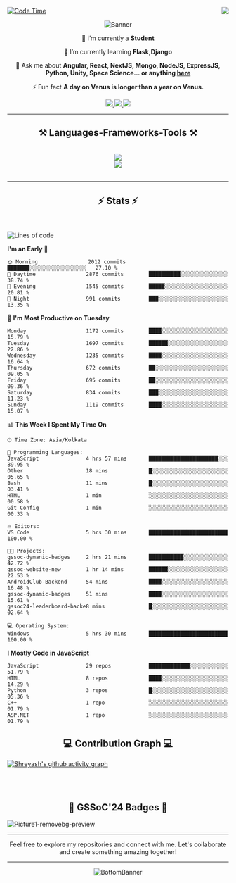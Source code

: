 <div>
 
<img align="right" src="https://visitor-badge.laobi.icu/badge?page_id=shreyash3087.shreyash3087" />

 [![Code Time](https://wakatime.com/badge/user/cd5f70df-e644-46f4-a03b-e1ce78615131.svg)](https://wakatime.com/@cd5f70df-e644-46f4-a03b-e1ce78615131)
 
</div>


<div align="center">
 
![Banner](https://github.com/user-attachments/assets/fe33d289-b057-4d85-ad76-3103802aa9e1)

</div>


<div align="center">
 
 🔭 I’m currently a **Student** 
 
 🌱 I’m currently learning **Flask,Django**

💬 Ask me about **Angular, React, NextJS, Mongo, NodeJS, ExpressJS, Python, Unity, Space Science... or anything [here](https://github.com/shreyash3087/shreyash3087/issues)**

⚡ Fun fact **A day on Venus is longer than a year on Venus.**

</div>
 
<div align="center"> 
  <a href="mailto:shreyash3087@gmail.com">
    <img src="https://img.shields.io/badge/Gmail-333333?style=for-the-badge&logo=gmail&logoColor=red" />
  </a>
  <a href="https://www.linkedin.com/in/shreyash-srivastava-1a1161280" target="_blank">
    <img src="https://img.shields.io/badge/LinkedIn-0077B5?style=for-the-badge&logo=linkedin&logoColor=white" target="_blank" />
  </a>
  <a href="https://github.com/shreyash3087" target="_blank">
     <img src="https://img.shields.io/badge/Github-FF5722?style=for-the-badge&logo=github&logoColor=white" target="_blank" />
  </a>
</div>
<hr/>
 
<h2 align="center">⚒️ Languages-Frameworks-Tools ⚒️</h2>
<br/>
<div align="center">
    <img src="https://skillicons.dev/icons?i=react,bootstrap,html,css,vscode,github,figma,cpp,vercel,netlify" /><br>
    <img src="https://skillicons.dev/icons?i=tailwind,git,nodejs,python,javascript,typescript,express,firebase,mongodb,nextjs,unity,azure,blender" /><br>
</div>

<br/>
<hr/>

<h2 align="center">⚡ Stats ⚡</h2>

<br>
<div>
 
 
<!--START_SECTION:waka-->
![Lines of code](https://img.shields.io/badge/From%20Hello%20World%20I%27ve%20Written-4.7%20million%20lines%20of%20code-blue)

**I'm an Early 🐤** 

```text
🌞 Morning                2012 commits        ███████░░░░░░░░░░░░░░░░░░   27.10 % 
🌆 Daytime                2876 commits        ██████████░░░░░░░░░░░░░░░   38.74 % 
🌃 Evening                1545 commits        █████░░░░░░░░░░░░░░░░░░░░   20.81 % 
🌙 Night                  991 commits         ███░░░░░░░░░░░░░░░░░░░░░░   13.35 % 
```
📅 **I'm Most Productive on Tuesday** 

```text
Monday                   1172 commits        ████░░░░░░░░░░░░░░░░░░░░░   15.79 % 
Tuesday                  1697 commits        ██████░░░░░░░░░░░░░░░░░░░   22.86 % 
Wednesday                1235 commits        ████░░░░░░░░░░░░░░░░░░░░░   16.64 % 
Thursday                 672 commits         ██░░░░░░░░░░░░░░░░░░░░░░░   09.05 % 
Friday                   695 commits         ██░░░░░░░░░░░░░░░░░░░░░░░   09.36 % 
Saturday                 834 commits         ███░░░░░░░░░░░░░░░░░░░░░░   11.23 % 
Sunday                   1119 commits        ████░░░░░░░░░░░░░░░░░░░░░   15.07 % 
```


📊 **This Week I Spent My Time On** 

```text
🕑︎ Time Zone: Asia/Kolkata

💬 Programming Languages: 
JavaScript               4 hrs 57 mins       ██████████████████████░░░   89.95 % 
Other                    18 mins             █░░░░░░░░░░░░░░░░░░░░░░░░   05.65 % 
Bash                     11 mins             █░░░░░░░░░░░░░░░░░░░░░░░░   03.41 % 
HTML                     1 min               ░░░░░░░░░░░░░░░░░░░░░░░░░   00.58 % 
Git Config               1 min               ░░░░░░░░░░░░░░░░░░░░░░░░░   00.33 % 

🔥 Editors: 
VS Code                  5 hrs 30 mins       █████████████████████████   100.00 % 

🐱‍💻 Projects: 
gssoc-dymanic-badges     2 hrs 21 mins       ███████████░░░░░░░░░░░░░░   42.72 % 
gssoc-website-new        1 hr 14 mins        ██████░░░░░░░░░░░░░░░░░░░   22.53 % 
AndroidClub-Backend      54 mins             ████░░░░░░░░░░░░░░░░░░░░░   16.48 % 
gssoc-dynamic-badges     51 mins             ████░░░░░░░░░░░░░░░░░░░░░   15.61 % 
gssoc24-leaderboard-backe8 mins              █░░░░░░░░░░░░░░░░░░░░░░░░   02.64 % 

💻 Operating System: 
Windows                  5 hrs 30 mins       █████████████████████████   100.00 % 
```

**I Mostly Code in JavaScript** 

```text
JavaScript               29 repos            █████████████░░░░░░░░░░░░   51.79 % 
HTML                     8 repos             ████░░░░░░░░░░░░░░░░░░░░░   14.29 % 
Python                   3 repos             █░░░░░░░░░░░░░░░░░░░░░░░░   05.36 % 
C++                      1 repo              ░░░░░░░░░░░░░░░░░░░░░░░░░   01.79 % 
ASP.NET                  1 repo              ░░░░░░░░░░░░░░░░░░░░░░░░░   01.79 % 
```




<!--END_SECTION:waka-->

</div>

<div>
  <div align="center" ><h2 align="center">💻 Contribution Graph 💻</h2></div>
 
  [![Shreyash's github activity graph](https://github-readme-activity-graph.vercel.app/graph?username=shreyash3087&hide_border=true&theme=github)](https://github.com/ashutosh00710/github-readme-activity-graph)
 
</div>

<br/><br/>

<h2 align="center">🔰 GSSoC'24 Badges 🔰</h2>

![Picture1-removebg-preview](https://github.com/user-attachments/assets/4ece96a5-043a-44df-b51b-40738d3603ff)

<div align="center"> 
  <hr/>
  Feel free to explore my repositories and connect with me. Let's collaborate and create something amazing together!
  <hr/>
</div>

<div align="center">
 
![BottomBanner](https://github.com/user-attachments/assets/7afe064f-9b9f-401d-bec1-35c8625bb3dc)

</div>

